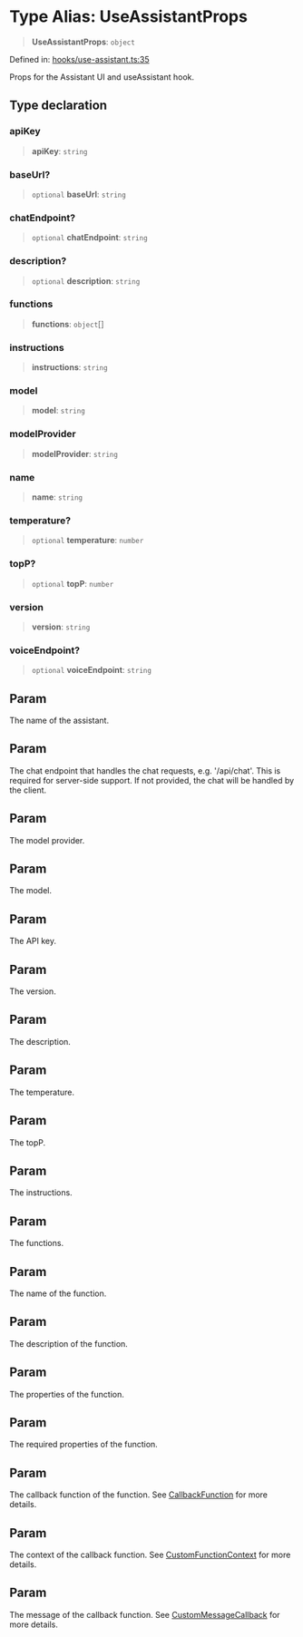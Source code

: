 # Type Alias: UseAssistantProps

> **UseAssistantProps**: `object`

Defined in: [hooks/use-assistant.ts:35](https://github.com/GeoDaCenter/openassistant/blob/f1f258826ab8e671a18170ebc60cc2939607e736/packages/core/src/hooks/use-assistant.ts#L35)

Props for the Assistant UI and useAssistant hook.

## Type declaration

### apiKey

> **apiKey**: `string`

### baseUrl?

> `optional` **baseUrl**: `string`

### chatEndpoint?

> `optional` **chatEndpoint**: `string`

### description?

> `optional` **description**: `string`

### functions

> **functions**: `object`[]

### instructions

> **instructions**: `string`

### model

> **model**: `string`

### modelProvider

> **modelProvider**: `string`

### name

> **name**: `string`

### temperature?

> `optional` **temperature**: `number`

### topP?

> `optional` **topP**: `number`

### version

> **version**: `string`

### voiceEndpoint?

> `optional` **voiceEndpoint**: `string`

## Param

The name of the assistant.

## Param

The chat endpoint that handles the chat requests, e.g. '/api/chat'. This is required for server-side support. If not provided, the chat will be handled by the client.

## Param

The model provider.

## Param

The model.

## Param

The API key.

## Param

The version.

## Param

The description.

## Param

The temperature.

## Param

The topP.

## Param

The instructions.

## Param

The functions.

## Param

The name of the function.

## Param

The description of the function.

## Param

The properties of the function.

## Param

The required properties of the function.

## Param

The callback function of the function. See [CallbackFunction](CallbackFunction.md) for more details.

## Param

The context of the callback function. See [CustomFunctionContext](CustomFunctionContext.md) for more details.

## Param

The message of the callback function. See [CustomMessageCallback](CustomMessageCallback.md) for more details.
